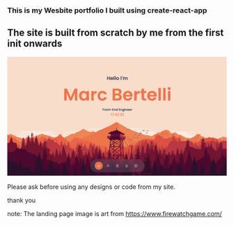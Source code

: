 ### This is my Wesbite portfolio I built using create-react-app

## The site is built from scratch by me from the first init onwards

![Home Page](./src/Assets/ReadMeFullSize.png "Home Page")

Please ask before using any designs or code from my site.

thank you

note: The landing page image is art from https://www.firewatchgame.com/
